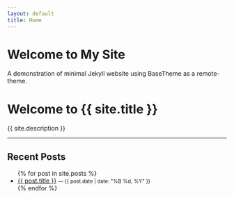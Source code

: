 ```yaml
---
layout: default
title: Home
---
```


# Welcome to My Site

A demonstration of minimal Jekyll website using BaseTheme as a remote-theme.

# Welcome to {{ site.title }}

{{ site.description }}

---

## Recent Posts

<ul>
  {% for post in site.posts %}
    <li>
      <a href="{{ post.url | relative_url }}">{{ post.title }}</a>
      <small>— {{ post.date | date: "%B %d, %Y" }}</small>
    </li>
  {% endfor %}
</ul>
